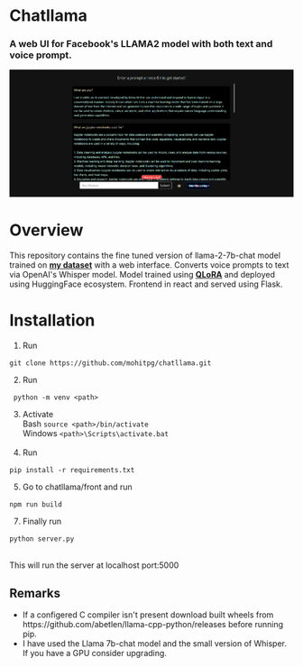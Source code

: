 # Chatllama

### A web UI for Facebook's LLAMA2 model with both text and voice prompt.

<div align="center">
 <img src='https://github.com/mohitpg/chatllama/blob/main/front/public/ss.png?raw=true'>
</div>

# Overview
This repository contains the fine tuned version of llama-2-7b-chat model trained on **[my dataset](https://github.com/mohitpg/chatllama)** with a web interface. Converts voice prompts to text via OpenAI's Whisper model. Model trained using **[QLoRA](https://github.com/mohitpg/chatllama)** and deployed using HuggingFace ecosystem. Frontend in react and served using Flask.

# Installation
1. Run <br>
```
git clone https://github.com/mohitpg/chatllama.git
```

2. Run <br>
```
 python -m venv <path>
```

3. Activate <br>
Bash ```source <path>/bin/activate``` <br>
Windows ```<path>\Scripts\activate.bat``` <br> <br>
4. Run <br>
```
pip install -r requirements.txt
```
5. Go to chatllama/front and run <br>
```
npm run build
```

7. Finally run <br>
```
python server.py
```
 <br>
This will run the server at localhost port:5000

## Remarks
<ul>
 <li>If a configered C compiler isn't present download built wheels from https://github.com/abetlen/llama-cpp-python/releases before running pip.</li>
 <li>I have used the Llama 7b-chat model and the small version of Whisper. If you have a GPU consider upgrading.</li>
</ul>
